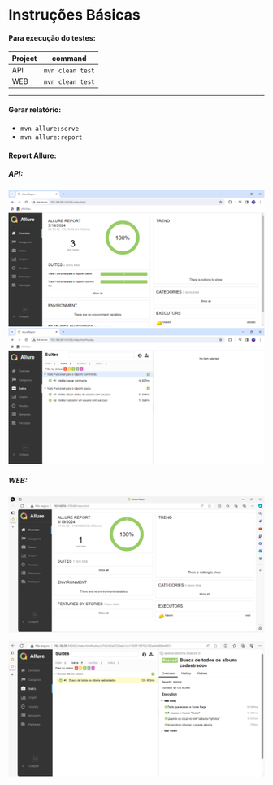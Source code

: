 # Instruções Básicas

#### Para execução do testes:


| Project   | command             |
|-----------|---------------------|
| API       | `mvn clean test`    |
| WEB       | `mvn clean test`    |

***

#### Gerar relatório: 
- `mvn allure:serve` 
- `mvn allure:report`


#### Report Allure:

##### API:

![alt text](https://github.com/asilvadesa/texo-it/blob/master/api/src/test/resources/images/api.PNG)
![alt text](https://github.com/asilvadesa/texo-it/blob/master/api/src/test/resources/images/api-details.PNG)

##### WEB:
![alt text](https://github.com/asilvadesa/texo-it/blob/master/web/src/test/resources/images/web.PNG)

![alt text](https://github.com/asilvadesa/texo-it/blob/master/web/src/test/resources/images/web-details.png)
